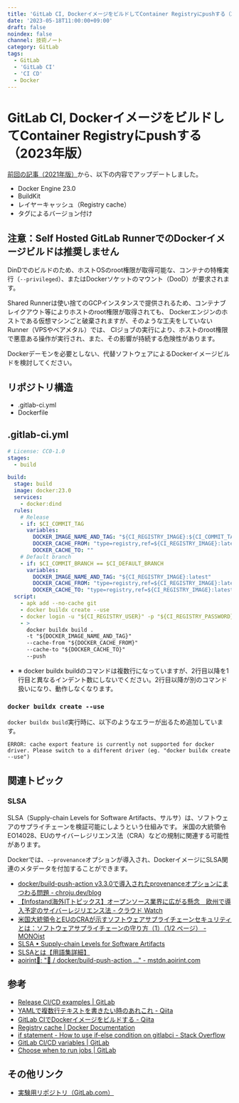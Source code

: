 ```yaml
---
title: 'GitLab CI, DockerイメージをビルドしてContainer Registryにpushする（2023年版）'
date: '2023-05-18T11:00:00+09:00'
draft: false
noindex: false
channel: 技術ノート
category: GitLab
tags:
  - GitLab
  - 'GitLab CI'
  - 'CI CD'
  - Docker
---
```

# GitLab CI, DockerイメージをビルドしてContainer Registryにpushする（2023年版）

[前回の記事（2021年版）](/entry/2021/gitlab_ci_docker_registry/)から、以下の内容でアップデートしました。

- Docker Engine 23.0
- BuildKit
- レイヤーキャッシュ（Registry cache）
- タグによるバージョン付け

## 注意：Self Hosted GitLab RunnerでのDockerイメージビルドは推奨しません

DinDでのビルドのため、ホストOSのroot権限が取得可能な、コンテナの特権実行（`--privileged`）、またはDockerソケットのマウント（DooD）が要求されます。

Shared Runnerは使い捨てのGCPインスタンスで提供されるため、コンテナブレイクアウト等によりホストのroot権限が取得されても、
Dockerエンジンのホストである仮想マシンごと破棄されますが、そのような工夫をしていないRunner（VPSやベアメタル）では、
CIジョブの実行により、ホストのroot権限で悪意ある操作が実行され、また、その影響が持続する危険性があります。

Dockerデーモンを必要としない、代替ソフトウェアによるDockerイメージビルドを検討してください。

## リポジトリ構造

- .gitlab-ci.yml
- Dockerfile

## .gitlab-ci.yml

```yaml
# License: CC0-1.0
stages:
  - build

build:
  stage: build
  image: docker:23.0
  services:
    - docker:dind
  rules:
    # Release
    - if: $CI_COMMIT_TAG
      variables:
        DOCKER_IMAGE_NAME_AND_TAG: "${CI_REGISTRY_IMAGE}:${CI_COMMIT_TAG}"
        DOCKER_CACHE_FROM: "type=registry,ref=${CI_REGISTRY_IMAGE}:latest-buildcache"
        DOCKER_CACHE_TO: ""
    # Default branch
    - if: $CI_COMMIT_BRANCH == $CI_DEFAULT_BRANCH
      variables:
        DOCKER_IMAGE_NAME_AND_TAG: "${CI_REGISTRY_IMAGE}:latest"
        DOCKER_CACHE_FROM: "type=registry,ref=${CI_REGISTRY_IMAGE}:latest-buildcache"
        DOCKER_CACHE_TO: "type=registry,ref=${CI_REGISTRY_IMAGE}:latest-buildcache,mode=max"
  script:
    - apk add --no-cache git
    - docker buildx create --use
    - docker login -u "${CI_REGISTRY_USER}" -p "${CI_REGISTRY_PASSWORD}" "${CI_REGISTRY}"
    - >
      docker buildx build .
      -t "${DOCKER_IMAGE_NAME_AND_TAG}"
      --cache-from "${DOCKER_CACHE_FROM}"
      --cache-to "${DOCKER_CACHE_TO}"
      --push
```

- ※ docker buildx buildのコマンドは複数行になっていますが、2行目以降を1行目と異なるインデント数にしないでください。2行目以降が別のコマンド扱いになり、動作しなくなります。

### `docker buildx create --use`

`docker buildx build`実行時に、以下のようなエラーが出るため追加しています。

```
ERROR: cache export feature is currently not supported for docker driver. Please switch to a different driver (eg. "docker buildx create --use")
```

## 関連トピック

### SLSA

SLSA（Supply-chain Levels for Software Artifacts、サルサ）は、ソフトウェアのサプライチェーンを検証可能にしようという仕組みです。
米国の大統領令EO14028、EUのサイバーレジリエンス法（CRA）などの規制に関連する可能性があります。

Dockerでは、`--provenance`オプションが導入され、DockerイメージにSLSA関連のメタデータを付加することができます。

- [docker/build-push-action v3.3.0で導入されたprovenanceオプションにまつわる問題 - chroju.dev/blog](https://chroju.dev/blog/docker_buildx_slsa_provenance)
- [【Infostand海外ITトピックス】オープンソース業界に広がる懸念　欧州で導入予定のサイバーレジリエンス法 - クラウド Watch](https://cloud.watch.impress.co.jp/docs/column/infostand/1497776.html)
- [米国大統領令とEUのCRAが示すソフトウェアサプライチェーンセキュリティとは：ソフトウェアサプライチェーンの守り方（1）（1/2 ページ） - MONOist](https://monoist.itmedia.co.jp/mn/articles/2212/06/news004.html)
- [SLSA • Supply-chain Levels for Software Artifacts](https://slsa.dev/)
- [SLSAとは【用語集詳細】](https://www.sompocybersecurity.com/column/glossary/slsa)
- [aoirint🎐: "👀 / docker/build-push-action …" - mstdn.aoirint.com](https://mstdn.aoirint.com/@aoirint/110224046831353435)

## 参考

- [Release CI/CD examples | GitLab](https://docs.gitlab.com/ee/user/project/releases/release_cicd_examples.html)
- [YAMLで複数行テキストを書きたい時のあれこれ - Qiita](https://qiita.com/jerrywdlee/items/d5d31c10617ec7342d56)
- [GitLab CIでDockerイメージをビルドする - Qiita](https://qiita.com/MH35JP/items/ba2147b8d153a1500899#buildx%E3%82%92%E4%BD%BF%E3%81%84%E3%81%9F%E3%81%84)
- [Registry cache | Docker Documentation](https://docs.docker.com/build/cache/backends/registry/)
- [if statement - How to use if-else condition on gitlabci - Stack Overflow](https://stackoverflow.com/questions/54761464/how-to-use-if-else-condition-on-gitlabci)
- [GitLab CI/CD variables | GitLab](https://docs.gitlab.com/ee/ci/variables/)
- [Choose when to run jobs | GitLab](https://docs.gitlab.com/ee/ci/jobs/job_control.html)

## その他リンク

- [実験用リポジトリ（GitLab.com）](https://gitlab.com/aoirint/docker_ci_example)
